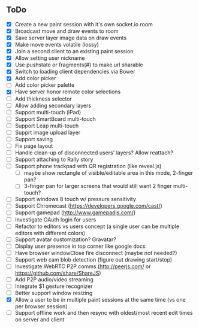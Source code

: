ToDo
----
- [x] Create a new paint session with it's own socket.io room
- [x] Broadcast move and draw events to room
- [x] Save server layer image data on draw events
- [x] Make move events volatile (lossy)
- [x] Join a second client to an existing paint session
- [x] Allow setting user nickname
- [x] Use pushstate or fragments(#) to make url sharable
- [x] Switch to loading client dependencies via Bower
- [x] Add color picker
- [ ] Add color picker palette
- [x] Have server honor remote color selections
- [ ] Add thickness selector
- [ ] Allow adding secondary layers
- [ ] Support multi-touch (iPad)
- [ ] Support SmartBoard multi-touch
- [ ] Support Leap multi-touch
- [ ] Supprt image upload layer
- [ ] Support saving
- [ ] Fix page layout
- [ ] Handle clean-up of disconnected users' layers?  Allow reattach?
- [ ] Support attaching to Rally story
- [ ] Support phone trackpad with QR registration (like reveal.js)
	- [ ] maybe show rectangle of visible/editable area in this mode, 2-finger pan?
	- [ ] 3-finger pan for larger screens that would still want 2 finger multi-touch?
- [ ] Support windows 8 touch w/ pressure sensitivity
- [ ] Support Chromecast (https://developers.google.com/cast/)
- [ ] Support gamepad (http://www.gamepadjs.com/)
- [ ] Investigate OAuth login for users
- [ ] Refactor to editors vs users concept (a single user can be multiple editors with different colors)
- [ ] Support avatar customization?  Gravatar?
- [ ] Display user presence in top corner like google docs
- [ ] Have browser windowClose fire disconnect (maybe not needed?)
- [ ] Support web cam blob detection (figure out drawing start/stop)
- [ ] Investigate WebRTC P2P comms (http://peerjs.com/ or https://github.com/share/ShareJS)
- [ ] Add P2P audio/video streaming
- [ ] Integrate $1 gesture recognizer
- [ ] Better support window resizing
- [x] Allow a user to be in multiple paint sessions at the same time (vs one per browser session)
- [ ] Support offline work and then resync with oldest/most recent edit times on server and client
